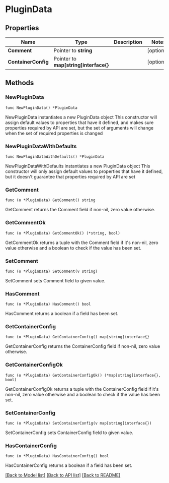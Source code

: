 # PluginData

## Properties

Name | Type | Description | Notes
------------ | ------------- | ------------- | -------------
**Comment** | Pointer to **string** |  | [optional] 
**ContainerConfig** | Pointer to **map[string]interface{}** |  | [optional] 

## Methods

### NewPluginData

`func NewPluginData() *PluginData`

NewPluginData instantiates a new PluginData object
This constructor will assign default values to properties that have it defined,
and makes sure properties required by API are set, but the set of arguments
will change when the set of required properties is changed

### NewPluginDataWithDefaults

`func NewPluginDataWithDefaults() *PluginData`

NewPluginDataWithDefaults instantiates a new PluginData object
This constructor will only assign default values to properties that have it defined,
but it doesn't guarantee that properties required by API are set

### GetComment

`func (o *PluginData) GetComment() string`

GetComment returns the Comment field if non-nil, zero value otherwise.

### GetCommentOk

`func (o *PluginData) GetCommentOk() (*string, bool)`

GetCommentOk returns a tuple with the Comment field if it's non-nil, zero value otherwise
and a boolean to check if the value has been set.

### SetComment

`func (o *PluginData) SetComment(v string)`

SetComment sets Comment field to given value.

### HasComment

`func (o *PluginData) HasComment() bool`

HasComment returns a boolean if a field has been set.

### GetContainerConfig

`func (o *PluginData) GetContainerConfig() map[string]interface{}`

GetContainerConfig returns the ContainerConfig field if non-nil, zero value otherwise.

### GetContainerConfigOk

`func (o *PluginData) GetContainerConfigOk() (*map[string]interface{}, bool)`

GetContainerConfigOk returns a tuple with the ContainerConfig field if it's non-nil, zero value otherwise
and a boolean to check if the value has been set.

### SetContainerConfig

`func (o *PluginData) SetContainerConfig(v map[string]interface{})`

SetContainerConfig sets ContainerConfig field to given value.

### HasContainerConfig

`func (o *PluginData) HasContainerConfig() bool`

HasContainerConfig returns a boolean if a field has been set.


[[Back to Model list]](../README.md#documentation-for-models) [[Back to API list]](../README.md#documentation-for-api-endpoints) [[Back to README]](../README.md)


